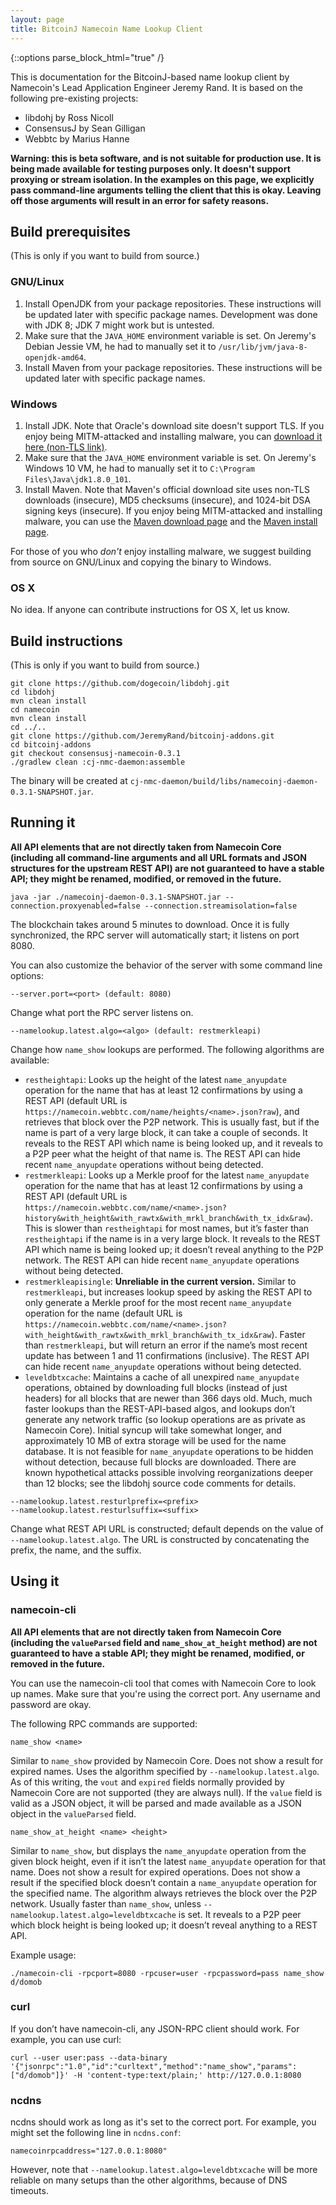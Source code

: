 ```yaml
---
layout: page
title: BitcoinJ Namecoin Name Lookup Client
---
```


{::options parse_block_html="true" /}

This is documentation for the BitcoinJ-based name lookup client by Namecoin's Lead Application Engineer Jeremy Rand.  It is based on the following pre-existing projects:

* libdohj by Ross Nicoll
* ConsensusJ by Sean Gilligan
* Webbtc by Marius Hanne

**Warning: this is beta software, and is not suitable for production use.  It is being made available for testing purposes only.  It doesn't support proxying or stream isolation.  In the examples on this page, we explicitly pass command-line arguments telling the client that this is okay.  Leaving off those arguments will result in an error for safety reasons.**

## Build prerequisites

(This is only if you want to build from source.)

### GNU/Linux

1. Install OpenJDK from your package repositories.  These instructions will be updated later with specific package names.  Development was done with JDK 8; JDK 7 might work but is untested.
2. Make sure that the `JAVA_HOME` environment variable is set.  On Jeremy's Debian Jessie VM, he had to manually set it to `/usr/lib/jvm/java-8-openjdk-amd64`.
3. Install Maven from your package repositories.  These instructions will be updated later with specific package names.

### Windows

1. Install JDK.  Note that Oracle's download site doesn't support TLS.  If you enjoy being MITM-attacked and installing malware, you can [download it here (non-TLS link)](http://www.oracle.com/technetwork/java/javase/downloads/jdk8-downloads-2133151.html).
2. Make sure that the `JAVA_HOME` environment variable is set.  On Jeremy's Windows 10 VM, he had to manually set it to `C:\Program Files\Java\jdk1.8.0_101`.
3. Install Maven.  Note that Maven's official download site uses non-TLS downloads (insecure), MD5 checksums (insecure), and 1024-bit DSA signing keys (insecure).  If you enjoy being MITM-attacked and installing malware, you can use the [Maven download page](https://maven.apache.org/download.cgi) and the [Maven install page](https://maven.apache.org/install.html).

For those of you who *don't* enjoy installing malware, we suggest building from source on GNU/Linux and copying the binary to Windows.

### OS X

No idea.  If anyone can contribute instructions for OS X, let us know.

## Build instructions

(This is only if you want to build from source.)

~~~
git clone https://github.com/dogecoin/libdohj.git
cd libdohj
mvn clean install
cd namecoin
mvn clean install
cd ../..
git clone https://github.com/JeremyRand/bitcoinj-addons.git
cd bitcoinj-addons
git checkout consensusj-namecoin-0.3.1
./gradlew clean :cj-nmc-daemon:assemble
~~~

The binary will be created at `cj-nmc-daemon/build/libs/namecoinj-daemon-0.3.1-SNAPSHOT.jar`.

## Running it

**All API elements that are not directly taken from Namecoin Core (including all command-line arguments and all URL formats and JSON structures for the upstream REST API) are not guaranteed to have a stable API; they might be renamed, modified, or removed in the future.**

~~~
java -jar ./namecoinj-daemon-0.3.1-SNAPSHOT.jar --connection.proxyenabled=false --connection.streamisolation=false
~~~

The blockchain takes around 5 minutes to download.  Once it is fully synchronized, the RPC server will automatically start; it listens on port 8080.

You can also customize the behavior of the server with some command line options:

~~~
--server.port=<port> (default: 8080)
~~~

Change what port the RPC server listens on.

~~~
--namelookup.latest.algo=<algo> (default: restmerkleapi)
~~~

Change how `name_show` lookups are performed.  The following algorithms are available:

* `restheightapi`: Looks up the height of the latest `name_anyupdate` operation for the name that has at least 12 confirmations by using a REST API (default URL is `https://namecoin.webbtc.com/name/heights/<name>.json?raw`), and retrieves that block over the P2P network.  This is usually fast, but if the name is part of a very large block, it can take a couple of seconds.  It reveals to the REST API which name is being looked up, and it reveals to a P2P peer what the height of that name is.  The REST API can hide recent `name_anyupdate` operations without being detected.
* `restmerkleapi`: Looks up a Merkle proof for the latest `name_anyupdate` operation for the name that has at least 12 confirmations by using a REST API (default URL is `https://namecoin.webbtc.com/name/<name>.json?history&with_height&with_rawtx&with_mrkl_branch&with_tx_idx&raw`).  This is slower than `restheightapi` for most names, but it’s faster than `restheightapi` if the name is in a very large block.  It reveals to the REST API which name is being looked up; it doesn’t reveal anything to the P2P network.  The REST API can hide recent `name_anyupdate` operations without being detected.
* `restmerkleapisingle`: **Unreliable in the current version.** Similar to `restmerkleapi`, but increases lookup speed by asking the REST API to only generate a Merkle proof for the most recent `name_anyupdate` operation for the name (default URL is `https://namecoin.webbtc.com/name/<name>.json?with_height&with_rawtx&with_mrkl_branch&with_tx_idx&raw`).  Faster than `restmerkleapi`, but will return an error if the name’s most recent update has between 1 and 11 confirmations (inclusive).  The REST API can hide recent `name_anyupdate` operations without being detected.
* `leveldbtxcache`: Maintains a cache of all unexpired `name_anyupdate` operations, obtained by downloading full blocks (instead of just headers) for all blocks that are newer than 366 days old.  Much, much faster lookups than the REST-API-based algos, and lookups don’t generate any network traffic (so lookup operations are as private as Namecoin Core).  Initial syncup will take somewhat longer, and approximately 10 MB of extra storage will be used for the name database.  It is not feasible for `name_anyupdate` operations to be hidden without detection, because full blocks are downloaded.  There are known hypothetical attacks possible involving reorganizations deeper than 12 blocks; see the libdohj source code comments for details.

~~~
--namelookup.latest.resturlprefix=<prefix>
--namelookup.latest.resturlsuffix=<suffix>
~~~

Change what REST API URL is constructed; default depends on the value of `--namelookup.latest.algo`.  The URL is constructed by concatenating the prefix, the name, and the suffix.

## Using it

### namecoin-cli

**All API elements that are not directly taken from Namecoin Core (including the `valueParsed` field and `name_show_at_height` method) are not guaranteed to have a stable API; they might be renamed, modified, or removed in the future.**

You can use the namecoin-cli tool that comes with Namecoin Core to look up names.  Make sure that you're using the correct port.  Any username and password are okay.

The following RPC commands are supported:

~~~
name_show <name>
~~~

Similar to `name_show` provided by Namecoin Core.  Does not show a result for expired names.  Uses the algorithm specified by `--namelookup.latest.algo`.  As of this writing, the `vout` and `expired` fields normally provided by Namecoin Core are not supported (they are always null).  If the `value` field is valid as a JSON object, it will be parsed and made available as a JSON object in the `valueParsed` field.

~~~
name_show_at_height <name> <height>
~~~

Similar to `name_show`, but displays the `name_anyupdate` operation from the given block height, even if it isn’t the latest `name_anyupdate` operation for that name.  Does not show a result for expired operations.  Does not show a result if the specified block doesn’t contain a `name_anyupdate` operation for the specified name.  The algorithm always retrieves the block over the P2P network.  Usually faster than `name_show`, unless `--namelookup.latest.algo=leveldbtxcache` is set.  It reveals to a P2P peer which block height is being looked up; it doesn’t reveal anything to a REST API.

Example usage:

~~~
./namecoin-cli -rpcport=8080 -rpcuser=user -rpcpassword=pass name_show d/domob
~~~

### curl

If you don’t have namecoin-cli, any JSON-RPC client should work.  For example, you can use curl:

~~~
curl --user user:pass --data-binary '{"jsonrpc":"1.0","id":"curltext","method":"name_show","params":["d/domob"]}' -H 'content-type:text/plain;' http://127.0.0.1:8080
~~~

### ncdns

ncdns should work as long as it's set to the correct port.  For example, you might set the following line in `ncdns.conf`:

~~~
namecoinrpcaddress="127.0.0.1:8080"
~~~

However, note that `--namelookup.latest.algo=leveldbtxcache` will be more reliable on many setups than the other algorithms, because of DNS timeouts.
